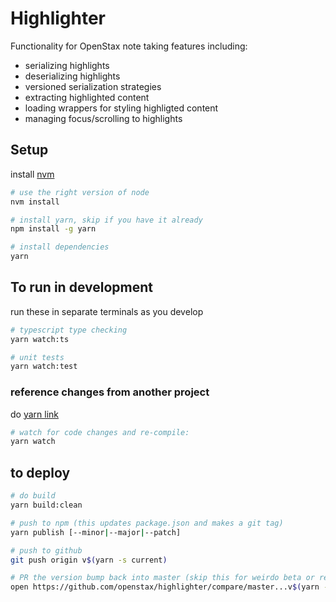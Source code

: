 # Highlighter
Functionality for OpenStax note taking features including:
- serializing highlights
- deserializing highlights
- versioned serialization strategies
- extracting highlighted content
- loading wrappers for styling highligted content
- managing focus/scrolling to highlights

## Setup

install [nvm](https://github.com/creationix/nvm#installation)

```bash
# use the right version of node
nvm install

# install yarn, skip if you have it already
npm install -g yarn

# install dependencies
yarn
```

## To run in development

run these in separate terminals as you develop

```bash
# typescript type checking
yarn watch:ts

# unit tests
yarn watch:test
```

### reference changes from another project

do [yarn link](https://yarnpkg.com/lang/en/docs/cli/link/)

```bash
# watch for code changes and re-compile:
yarn watch
```

## to deploy
```bash
# do build
yarn build:clean

# push to npm (this updates package.json and makes a git tag)
yarn publish [--minor|--major|--patch]

# push to github
git push origin v$(yarn -s current)

# PR the version bump back into master (skip this for weirdo beta or release candidate tags)
open https://github.com/openstax/highlighter/compare/master...v$(yarn -s current)?expand=1
```
